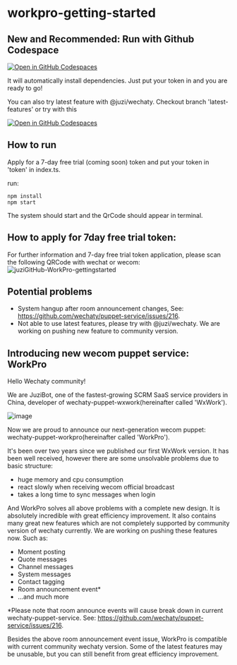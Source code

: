 # workpro-getting-started

## New and Recommended: Run with Github Codespace
[![Open in GitHub Codespaces](https://github.com/codespaces/badge.svg)](https://github.com/codespaces/new?hide_repo_select=true&ref=main&repo=581390026)

It will automatically install dependencies. Just put your token in and you are ready to go!

You can also try latest feature with @juzi/wechaty. Checkout branch 'latest-features' or try with this

[![Open in GitHub Codespaces](https://github.com/codespaces/badge.svg)](https://github.com/codespaces/new?hide_repo_select=true&ref=latest-features&repo=581390026)

## How to run
Apply for a 7-day free trial (coming soon) token and put your token in 'token' in index.ts.

run: 
```
npm install
npm start
```

The system should start and the QrCode should appear in terminal.

## How to apply for 7day free trial token:

For further information and 7-day free trial token application, please scan the following QRCode with wechat or wecom:
![juziGitHub-WorkPro-gettingstarted](https://user-images.githubusercontent.com/13669999/209300458-363aaf4b-1a8b-43f1-bed6-d53cc0529a20.png)

## Potential problems

- System hangup after room announcement changes, See: https://github.com/wechaty/puppet-service/issues/216.
- Not able to use latest features, please try with @juzi/wechaty. We are working on pushing new feature to community version.

## Introducing new wecom puppet service: WorkPro
Hello Wechaty community!

We are JuziBot, one of the fastest-growing SCRM SaaS service providers in China, developer of wechaty-puppet-wxwork(hereinafter called 'WxWork').

![image](https://user-images.githubusercontent.com/13669999/209262332-43531e61-bf70-434b-b820-0deb63776218.png)

Now we are proud to announce our next-generation wecom puppet: wechaty-puppet-workpro(hereinafter called 'WorkPro').

It's been over two years since we published our first WxWork version. It has been well received, however there are some unsolvable problems due to basic structure:
- huge memory and cpu consumption
- react slowly when receiving wecom official broadcast
- takes a long time to sync messages when login

And WorkPro solves all above problems with a complete new design. It is absolutely incredible with great efficiency improvement. It also contains many great new features which are not completely supported by community version of wechaty currently. We are working on pushing these features now. Such as:
- Moment posting
- Quote messages
- Channel messages
- System messages
- Contact tagging
- Room announcement event*
- ...and much more

*Please note that room announce events will cause break down in current wechaty-puppet-service. See: https://github.com/wechaty/puppet-service/issues/216.

Besides the above room announcement event issue, WorkPro is compatible with current community wechaty version. Some of the latest features may be unusable, but you can still benefit from great efficiency improvement.
